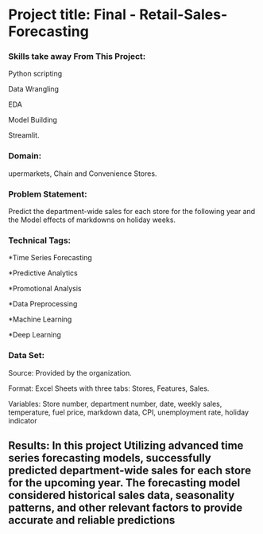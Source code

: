 # Project title: Final - Retail-Sales-Forecasting

### Skills take away From This Project:

Python scripting

Data Wrangling

EDA

Model Building

Streamlit.

### Domain:
upermarkets, Chain and Convenience Stores.

### Problem Statement: 
Predict the department-wide sales for each store for the following year and the Model effects of markdowns on holiday weeks.

### Technical Tags:

*Time Series Forecasting

*Predictive Analytics

*Promotional Analysis

*Data Preprocessing

*Machine Learning

*Deep Learning

### Data Set:
Source: Provided by the organization.

Format: Excel Sheets with three tabs: Stores, Features, Sales.

Variables: Store number, department number, date, weekly sales, temperature, fuel price, markdown data, CPI, unemployment rate, holiday indicator


## Results: In this project Utilizing advanced time series forecasting models, successfully predicted department-wide sales for each store for the upcoming year. The forecasting model considered historical sales data, seasonality patterns, and other relevant factors to provide accurate and reliable predictions
